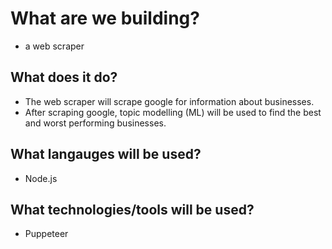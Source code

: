 # What are we building?

- a web scraper

## What does it do?

- The web scraper will scrape google for information about businesses.
- After scraping google, topic modelling (ML) will be used to find the best and worst performing businesses.

## What langauges will be used?

- Node.js

## What technologies/tools will be used?

- Puppeteer
